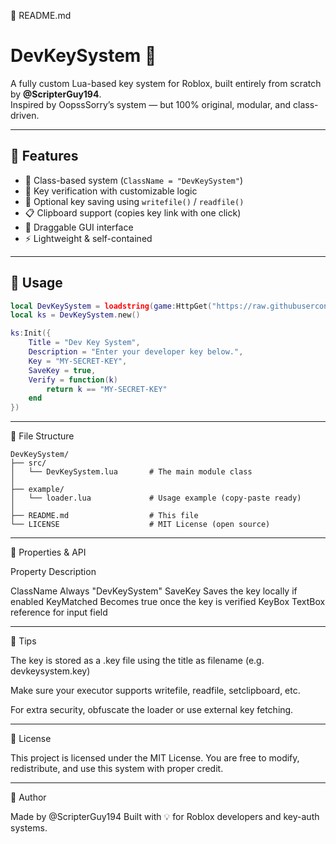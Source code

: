 📄 README.md

# DevKeySystem 🔐

A fully custom Lua-based key system for Roblox, built entirely from scratch by **@ScripterGuy194**.  
Inspired by OopssSorry’s system — but 100% original, modular, and class-driven.

---

## 🧩 Features

- 🧱 Class-based system (`ClassName = "DevKeySystem"`)
- 🔑 Key verification with customizable logic
- 💾 Optional key saving using `writefile()` / `readfile()`
- 📋 Clipboard support (copies key link with one click)
- 🧰 Draggable GUI interface
- ⚡ Lightweight & self-contained

---

## 🚀 Usage

```lua
local DevKeySystem = loadstring(game:HttpGet("https://raw.githubusercontent.com/ScripterGuy194/DevKeySystem/main/src/DevKeySystem.lua"))()
local ks = DevKeySystem.new()

ks:Init({
    Title = "Dev Key System",
    Description = "Enter your developer key below.",
    Key = "MY-SECRET-KEY",
    SaveKey = true,
    Verify = function(k)
        return k == "MY-SECRET-KEY"
    end
})
```


---

📂 File Structure
```
DevKeySystem/
├── src/
│   └── DevKeySystem.lua       # The main module class
│
├── example/
│   └── loader.lua             # Usage example (copy-paste ready)
│
├── README.md                  # This file
└── LICENSE                    # MIT License (open source)
```

---

🔧 Properties & API

Property	Description

ClassName	Always "DevKeySystem"
SaveKey	Saves the key locally if enabled
KeyMatched	Becomes true once the key is verified
KeyBox	TextBox reference for input field



---

🧠 Tips

The key is stored as a .key file using the title as filename (e.g. devkeysystem.key)

Make sure your executor supports writefile, readfile, setclipboard, etc.

For extra security, obfuscate the loader or use external key fetching.



---

📜 License

This project is licensed under the MIT License.
You are free to modify, redistribute, and use this system with proper credit.


---

👤 Author

Made by @ScripterGuy194
Built with 💡 for Roblox developers and key-auth systems.
